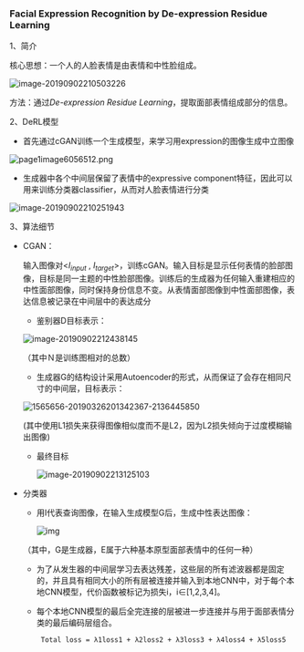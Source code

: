 ### Facial Expression Recognition by De-expression Residue Learning

1、简介

核心思想：一个人的人脸表情是由表情和中性脸组成。

![image-20190902210503226](https://github.com/ZJU-CVs/zju-cvs.github.io/raw/master/img/picture/image-20190902210503226.png)

方法：通过*De-expression Residue Learning*，提取面部表情组成部分的信息。

2、DeRL模型

- 首先通过cGAN训练一个生成模型，来学习用expression的图像生成中立图像

![page1image6056512.png](https://github.com/ZJU-CVs/zju-cvs.github.io/raw/master/img/picture/page1image6056512.png)

- 生成器中各个中间层保留了表情中的expressive component特征，因此可以用来训练分类器classifier，从而对人脸表情进行分类 

![image-20190902210251943](https://github.com/ZJU-CVs/zju-cvs.github.io/raw/master/img/picture/image-20190902210251943.png)

3、算法细节

- CGAN：

  输入图像对<$I_ {input}$ , $I_ {target}$>，训练cGAN。输入目标是显示任何表情的脸部图像，目标是同一主题的中性脸部图像。训练后的生成器为任何输入重建相应的中性面部图像，同时保持身份信息不变。从表情面部图像到中性面部图像，表达信息被记录在中间层中的表达成分

  -  鉴别器D目标表示：

  ![image-20190902212438145](https://github.com/ZJU-CVs/zju-cvs.github.io/raw/master/img/picture/image-20190902212438145.png)

  （其中Ｎ是训练图相对的总数）

  - 生成器G的结构设计采用Autoencoder的形式，从而保证了会存在相同尺寸的中间层，目标表示：

  ![1565656-20190326201342367-2136445850](https://img2018.cnblogs.com/blog/1565656/201903/1565656-20190326201342367-2136445850.png)

  	(其中使用L1损失来获得图像相似度而不是L2，因为L2损失倾向于过度模糊输出图像)
  -  最终目标

     ![image-20190902213125103](https://github.com/ZJU-CVs/zju-cvs.github.io/raw/master/img/picture/image-20190902213125103.png)

-  分类器

   -  用I代表查询图像，在输入生成模型G后，生成中性表达图像：

      ![img](https://img2018.cnblogs.com/blog/1565656/201903/1565656-20190326201552581-340108560.png)

   （其中，G是生成器，E属于六种基本原型面部表情中的任何一种）

   - 为了从发生器的中间层学习去表达残差，这些层的所有滤波器都是固定的，并且具有相同大小的所有层被连接并输入到本地CNN中，对于每个本地CNN模型，代价函数被标记为损失i，i∈[1,2,3,4]。

   - 每个本地CNN模型的最后全完连接的层被进一步连接并与用于面部表情分类的最后编码层组合。
     ```
      Total loss = λ1loss1 + λ2loss2 + λ3loss3 + λ4loss4 + λ5loss5
     ```

